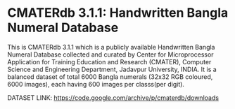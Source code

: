 # CMATERdb 3.1.1: Handwritten Bangla Numeral Database

This is CMATERdb 3.1.1 which is a publicly available Handwritten Bangla Numeral Database collected and curated by Center for Microprocessor Application for Training Education and Research (CMATER), Computer Science and Engineering Department, Jadavpur University, INDIA. It  is a balanced dataset of total 6000 Bangla numerals (32x32 RGB coloured, 6000 images), each having 600 images per classs(per digit).

DATASET LINK: https://code.google.com/archive/p/cmaterdb/downloads
